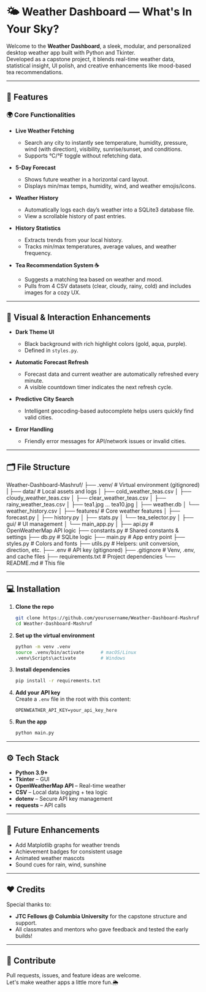 # 🌤️ Weather Dashboard — What's In Your Sky?

Welcome to the **Weather Dashboard**, a sleek, modular, and personalized desktop weather app built with Python and Tkinter.  
Developed as a capstone project, it blends real-time weather data, statistical insight, UI polish, and creative enhancements like mood-based tea recommendations.

---

## 🚀 Features

### 🌍 Core Functionalities

- **Live Weather Fetching**  
  - Search any city to instantly see temperature, humidity, pressure, wind (with direction), visibility, sunrise/sunset, and conditions.  
  - Supports °C/°F toggle without refetching data.

- **5-Day Forecast**  
  - Shows future weather in a horizontal card layout.  
  - Displays min/max temps, humidity, wind, and weather emojis/icons.

- **Weather History**  
  - Automatically logs each day’s weather into a SQLite3 database file.  
  - View a scrollable history of past entries.

- **History Statistics**  
  - Extracts trends from your local history.  
  - Tracks min/max temperatures, average values, and weather frequency.

- **Tea Recommendation System ☕**  
  - Suggests a matching tea based on weather and mood.  
  - Pulls from 4 CSV datasets (clear, cloudy, rainy, cold) and includes images for a cozy UX.

---

## 🎨 Visual & Interaction Enhancements

- **Dark Theme UI**  
  - Black background with rich highlight colors (gold, aqua, purple).  
  - Defined in `styles.py`.

- **Automatic Forecast Refresh**  
  - Forecast data and current weather are automatically refreshed every minute.  
  - A visible countdown timer indicates the next refresh cycle.

- **Predictive City Search**  
  - Intelligent geocoding-based autocomplete helps users quickly find valid cities.

- **Error Handling**  
  - Friendly error messages for API/network issues or invalid cities.

---

## 🗂️ File Structure

Weather-Dashboard-Mashruf/
├── .venv/ # Virtual environment (gitignored)
|
├── data/           # Local assets and logs
│ ├── cold_weather_teas.csv
│ ├── cloudy_weather_teas.csv
│ ├── clear_weather_teas.csv
│ ├── rainy_weather_teas.csv
│ ├── tea1.jpg ... tea10.jpg
│ ├── weather.db
│ └── weather_history.csv
│
├── features/       # Core weather features
│ ├── forecast.py
│ ├── history.py
│ ├── stats.py
│ └── tea_selector.py
│
├── gui/            # UI management
│ └── main_app.py
│
├── api.py                              # OpenWeatherMap API logic
├── constants.py                        # Shared constants & settings
├── db.py                               # SQLite logic
├── main.py                             # App entry point
├── styles.py                           # Colors and fonts
├── utils.py                            # Helpers: unit conversion, direction, etc.
├── .env                                # API key (gitignored)
├── .gitignore                          # Venv, .env, and cache files
├── requirements.txt                    # Project dependencies
└── README.md                           # This file

---

## 💻 Installation

1. **Clone the repo**
   ```bash
   git clone https://github.com/yourusername/Weather-Dashboard-Mashruf.git
   cd Weather-Dashboard-Mashruf
   ```

2. **Set up the virtual environment**
   ```bash
   python -m venv .venv
   source .venv/bin/activate      # macOS/Linux
   .venv\Scripts\activate         # Windows
   ```

3. **Install dependencies**
   ```bash
   pip install -r requirements.txt
   ```

4. **Add your API key**  
   Create a `.env` file in the root with this content:
   ```
   OPENWEATHER_API_KEY=your_api_key_here
   ```

5. **Run the app**
   ```bash
   python main.py
   ```

---

## ⚙️ Tech Stack

- **Python 3.9+**
- **Tkinter** – GUI
- **OpenWeatherMap API** – Real-time weather
- **CSV** – Local data logging + tea logic
- **dotenv** – Secure API key management
- **requests** – API calls

---

## 🔮 Future Enhancements

- Add Matplotlib graphs for weather trends
- Achievement badges for consistent usage
- Animated weather mascots
- Sound cues for rain, wind, sunshine

---

## ❤️ Credits

Special thanks to:

- **JTC Fellows @ Columbia University** for the capstone structure and support.
- All classmates and mentors who gave feedback and tested the early builds!

---

## 💬 Contribute

Pull requests, issues, and feature ideas are welcome.  
Let's make weather apps a little more fun.🌦️